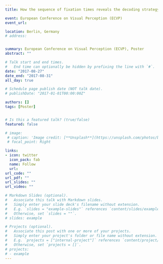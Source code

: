 ```yaml
---
title: How the sequence of fixation times reveals the decoding strategy of emotional faces

event: European Conference on Visual Perception (ECVP)
event_url:

location: Berlin, Germany
# address:


summary: European Conference on Visual Perception (ECVP), Poster
abstract: ""

# Talk start and end times.
#   End time can optionally be hidden by prefixing the line with `#`.
date: "2017-08-27"
date_end: "2017-08-31"
all_day: true

# Schedule page publish date (NOT talk date).
# publishDate: "2017-01-01T00:00:00Z"

authors: []
tags: [Poster]


# Is this a featured talk? (true/false)
featured: false

# image:
 # caption: 'Image credit: [**Unsplash**](https://unsplash.com/photos/bzdhc5b3Bxs)'
 # focal_point: Right

links:
- icon: twitter
  icon_pack: fab
  name: Follow
  url: 
url_code: ""
url_pdf: ""
url_slides: ""
url_video: ""

# Markdown Slides (optional).
#   Associate this talk with Markdown slides.
#   Simply enter your slide deck's filename without extension.
#   E.g. `slides = "example-slides"` references `content/slides/example-slides.md`.
#   Otherwise, set `slides = ""`.
# slides: example

# Projects (optional).
#   Associate this post with one or more of your projects.
#   Simply enter your project's folder or file name without extension.
#   E.g. `projects = ["internal-project"]` references `content/project/deep-learning/index.md`.
#   Otherwise, set `projects = []`.
# projects:
# - example
---
```

